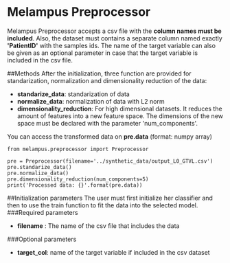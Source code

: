 # Melampus Preprocessor
Melampus Preprocessor accepts a csv file with the **column names must be included**. Also, the dataset must contains a separate column named exactly **'PatientID'** with the samples ids. 
The name of the target variable can also be given as an optional parameter in case that the target variable is included in the csv file.

##Methods
After the initialization, three function are provided for standarization, normalization and dimensionality reduction of the data:
- **standarize_data**: standarization of data
- **normalize_data**: normalization of data with L2 norm
- **dimensionality_reduction**: For high dimensional datasets. It reduces the amount of features into a new feature space. 
The dimensions of the new space must be declared with the parameter 'num_components'. 

You can access the transformed data on **pre.data** (format: numpy array)

```
from melampus.preprocessor import Preprocessor

pre = Preprocessor(filename='../synthetic_data/output_L0_GTVL.csv')
pre.standarize_data()
pre.normalize_data()
pre.dimensionality_reduction(num_components=5)
print('Processed data: {}'.format(pre.data))
```

##Initialization parameters
The user must first initialize her classifier and then to use the train function to fit the data into the selected model.
###Required parameters
+ **filename** : The name of the csv file that includes the data

###Optional parameters
+ **target_col**: name of the target variable if included in the csv dataset
       

